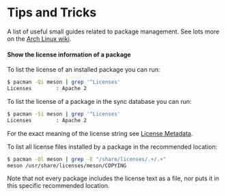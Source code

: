 # Tips and Tricks

A list of useful small guides related to package management. See lots more on the [Arch
Linux wiki](https://wiki.archlinux.org/title/Pacman/Tips_and_tricks).


#### Show the license information of a package

To list the license of an installed package you can run:

```bash
$ pacman -Qi meson | grep '^Licenses'
Licenses        : Apache 2
```

To list the license of a package in the sync database you can run:

```bash
$ pacman -Si meson | grep '^Licenses'
Licenses        : Apache 2
```

For the exact meaning of the license string see [License Metadata](../dev/package-licensing.md).

To list all license files installed by a package in the recommended location:

```bash
$ pacman -Ql meson | grep -E "/share/licenses/.+/.+"
meson /usr/share/licenses/meson/COPYING
```

Note that not every package includes the license text as a file, nor puts it
in this specific recommended location.

